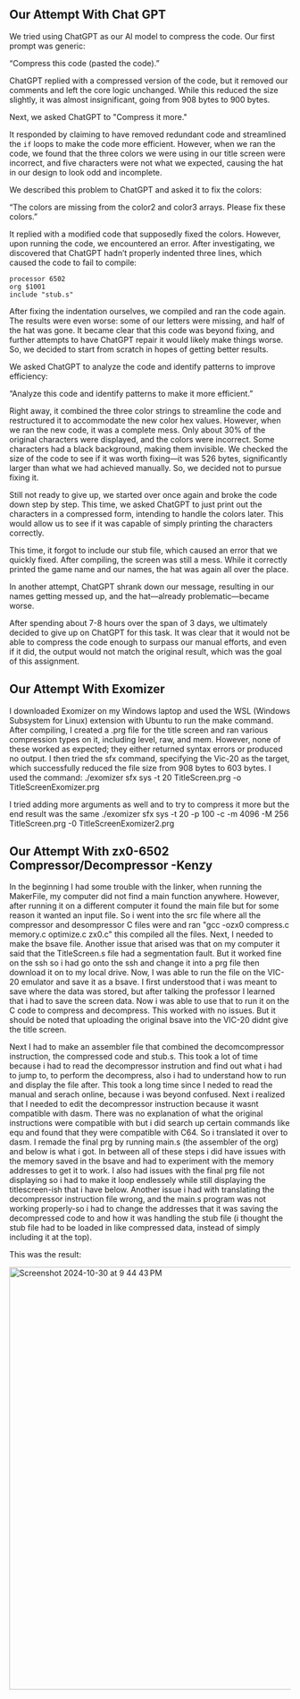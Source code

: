 ## Our Attempt With Chat GPT

We tried using ChatGPT as our AI model to compress the code. Our first prompt was generic:

“Compress this code (pasted the code).”

ChatGPT replied with a compressed version of the code, but it removed our comments and left the core logic unchanged. While this reduced the size slightly, it was almost insignificant, going from 908 bytes to 900 bytes.

Next, we asked ChatGPT to "Compress it more."

It responded by claiming to have removed redundant code and streamlined the `if` loops to make the code more efficient. However, when we ran the code, we found that the three colors we were using in 
our title screen were incorrect, and five characters were not what we expected, causing the hat in our design to look odd and incomplete.

We described this problem to ChatGPT and asked it to fix the colors:

“The colors are missing from the color2 and color3 arrays. Please fix these colors.”

It replied with a modified code that supposedly fixed the colors. However, upon running the code, we encountered an error. After investigating, we discovered that ChatGPT hadn’t properly indented three lines, which caused the code to fail to compile:

```
processor 6502
org $1001
include "stub.s"
```

After fixing the indentation ourselves, we compiled and ran the code again. The results were even worse: some of our letters were missing, and half of the hat was gone. It became clear that this code was beyond fixing, 
and further attempts to have ChatGPT repair it would likely make things worse. So, we decided to start from scratch in hopes of getting better results.

We asked ChatGPT to analyze the code and identify patterns to improve efficiency:

“Analyze this code and identify patterns to make it more efficient.”

Right away, it combined the three color strings to streamline the code and restructured it to accommodate the new color hex values. 
However, when we ran the new code, it was a complete mess. Only about 30% of the original characters were displayed, and the colors were incorrect. Some characters had a black background, making them invisible. 
We checked the size of the code to see if it was worth fixing—it was 526 bytes, significantly larger than what we had achieved manually. So, we decided not to pursue fixing it.

Still not ready to give up, we started over once again and broke the code down step by step. This time, we asked ChatGPT to just print out the characters in a 
compressed form, intending to handle the colors later. This would allow us to see if it was capable of simply printing the characters correctly.

This time, it forgot to include our stub file, which caused an error that we quickly fixed. After compiling, the screen was still a mess. While it correctly printed the game name and our names, the hat was again all over the place.

In another attempt, ChatGPT shrank down our message, resulting in our names getting messed up, and the hat—already problematic—became worse.

After spending about 7-8 hours over the span of 3 days, we ultimately decided to give up on ChatGPT for this task. It was clear that it 
would not be able to compress the code enough to surpass our manual efforts, and even if it did, the output would not match the original result, which was the goal of this assignment.

## Our Attempt With Exomizer

I downloaded Exomizer on my Windows laptop and used the WSL (Windows Subsystem for Linux) extension with Ubuntu to run the make command. After compiling, I created a .prg file for the title screen and ran various compression types on it, including level, raw, and mem. However, none of these worked as expected; they either returned syntax errors or produced no output. I then tried the sfx command, specifying the Vic-20 as the target, which successfully reduced the file size from 908 bytes to 603 bytes. I used the command:
./exomizer sfx sys -t 20 TitleScreen.prg -o TitleScreenExomizer.prg

I tried adding more arguments as well and to try to compress it more but the end result was the same
./exomizer sfx sys -t 20 -p 100 -c -m 4096 -M 256 TitleScreen.prg -0 TitleScreenExomizer2.prg


## Our Attempt With zx0-6502 Compressor/Decompressor -Kenzy

In the beginning I had some trouble with the linker, when running the MakerFile, my computer did not find a main function anywhere. However, after running it on a different computer it found the main file but for some reason it wanted an input file. So i went into the src file where all the compressor and desompressor C files were and ran "gcc -ozx0 compress.c memory.c optimize.c zx0.c" this compiled all the files. Next, I needed to make the bsave file. Another issue that arised was that on my computer it said that the TitleScreen.s file had a segmentation fault. But it worked fine on the ssh so i had go onto the ssh and change it into a prg file then download it on to my local drive. Now, I was able to run the file on the VIC-20 emulator and save it as a bsave. I first understood that i was meant to save where the data was stored, but after talking the professor I learned that i had to save the screen data. Now i was able to use 
that to run it on the C code to compress and decompress. This worked with no issues. But it should be noted that uploading the original bsave into the VIC-20 didnt give the title screen.


Next I had to make an assembler file that combined the decomcompressor instruction, the compressed code and stub.s. This took a lot of time because i had to read the decompressor instrution and find out what i had to jump to, to perform the decompress, also i had to understand how to run and display the file after. This took a long time since I neded to read  the manual and serach online, because i was beyond confused. Next i realized that I needed to edit the decompressor instruction because it wasnt compatible with dasm. There was no explanation of what the original instructions were compatible with but i did search up certain commands like equ and found that they were compatible with C64. So i translated it over to dasm. I remade  the final prg by running main.s (the assembler of the org) and below is what i got. In between all of these steps i did have issues with the memory saved in the bsave and had to experiment with the memory addresses to get it to work. I also had issues with the final prg file not displaying so i had to make it loop endlessely while still displaying the titlescreen-ish that i have below. Another issue i had with translating the decompressor instruction file wrong, and the main.s program was not working properly-so i had to change the addresses that it was saving the decompressed code to and how it was handling the stub file (i thought the stub file had to be loaded in like compressed data, instead of simply including it at the top). 

This was the result:

<img width="755" alt="Screenshot 2024-10-30 at 9 44 43 PM" src="https://github.com/user-attachments/assets/0cb5966b-1358-417a-897b-2dc7d3ef10ae">


